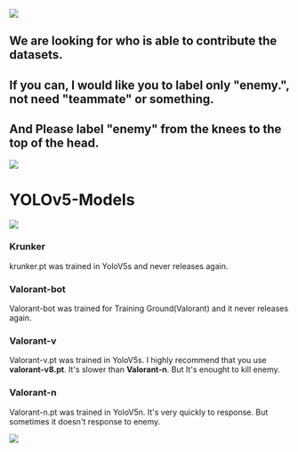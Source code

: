 ![](https://img.shields.io/github/downloads/leaf48/YOLOv5-Models-For-Valorant/total?style=for-the-badge)

## We are looking for who is able to contribute the datasets.
## If you can, I would like you to label only "enemy.", not need "teammate" or something.
## And Please label "enemy" from the knees to the top of the head.

![](https://media.tenor.co/images/72b910ef8b65ccdf1b327a5952d1b93a/raw)

# YOLOv5-Models

[![](https://c.tenor.com/T-WPIxw94EgAAAAC/jumping-jett-jett.gif)](https://youtube.com)

### Krunker
krunker.pt was trained in YoloV5s and never releases again.

### Valorant-bot
Valorant-bot was trained for Training Ground(Valorant) and it never releases again.

### Valorant-v
Valorant-v.pt was trained in YoloV5s.
I highly recommend that you use **valorant-v8.pt**.
It's slower than **Valorant-n**. But It's enought to kill enemy.

### Valorant-n
Valorant-n.pt was trained in YoloV5n.
It's very quickly to response. But sometimes it doesn't response to enemy.

[![](https://c.tenor.com/T-WPIxw94EgAAAAC/jumping-jett-jett.gif)](https://youtube.com)
